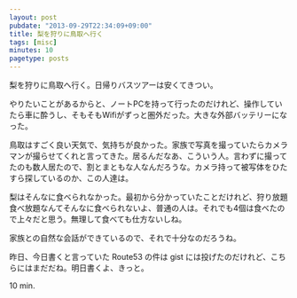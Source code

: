 ```yaml
---
layout: post
pubdate: "2013-09-29T22:34:09+09:00"
title: 梨を狩りに鳥取へ行く
tags: [misc]
minutes: 10
pagetype: posts
---
```

梨を狩りに鳥取へ行く。日帰りバスツアーは安くてきつい。

やりたいことがあるからと、ノートPCを持って行ったのだけれど、操作していたら車に酔うし、そもそもWifiがずっと圏外だった。大きな外部バッテリーになった。

鳥取はすごく良い天気で、気持ちが良かった。家族で写真を撮っていたらカメラマンが撮らせてくれと言ってきた。居るんだなあ、こういう人。言わずに撮ってたのも数人居たので、割とまともな人なんだろうな。カメラ持って被写体をひたすら探しているのか、この人達は。

梨はそんなに食べられなかった。最初から分かっていたことだけれど、狩り放題食べ放題なんてそんなに食べられないよ、普通の人は。それでも4個は食べたので上々だと思う。無理して食べても仕方ないしね。

家族との自然な会話ができているので、それで十分なのだろうね。

昨日、今日書くと言っていた Route53 の件は gist には投げたのだけれど、こちらにはまだだね。明日書くよ、きっと。

10 min.
